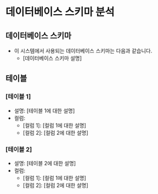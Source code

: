 # 데이터베이스 스키마 분석

## 데이터베이스 스키마

- 이 시스템에서 사용되는 데이터베이스 스키마는 다음과 같습니다.
  - [데이터베이스 스키마 설명]

## 테이블

### [테이블 1]

- 설명: [테이블 1에 대한 설명]
- 컬럼:
  - [컬럼 1]: [컬럼 1에 대한 설명]
  - [컬럼 2]: [컬럼 2에 대한 설명]

### [테이블 2]

- 설명: [테이블 2에 대한 설명]
- 컬럼:
  - [컬럼 1]: [컬럼 1에 대한 설명]
  - [컬럼 2]: [컬럼 2에 대한 설명]